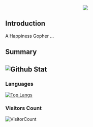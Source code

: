 <p align="center">
    <img align="center" src="https://raw.githubusercontent.com/egonelbre/gophers/master/.thumb/animation/gopher-dance-long-3x.gif"/>
</p>

## Introduction
A Happiness Gopher ...

## Summary
![Github Stat](https://github-readme-stats.vercel.app/api?username=shit-hub&hide_title=true&show_icons=true&theme=buefy&hide_border=true)
---

### Languages
[![Top Langs](https://github-readme-stats.vercel.app/api/top-langs/?username=shit-hub&hide_title=true&hide_border=true)](https://github.com/shithub)

### Visitors Count 
![VisitorCount](https://profile-counter.glitch.me/{shit-hub}/count.svg)
